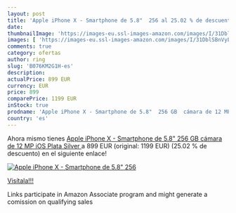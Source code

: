 ```yaml
---
layout: post
title: 'Apple iPhone X - Smartphone de 5.8"  256 al 25.02 % de descuento'
date: 
thumbnailImage: 'https://images-eu.ssl-images-amazon.com/images/I/31DblSBnVyL._SL200_.jpg'
images: [ 'https://images-eu.ssl-images-amazon.com/images/I/31DblSBnVyL._SL200_.jpg' ]
comments: true
category: ofertas
author: ring
slug: 'B076KM2G1H-es'
description:
actualPrice: 899 EUR
currency: EUR
price: 899
comparePrice: 1199 EUR
inStock: true
prodname: 'Apple iPhone X - Smartphone de 5.8"  256 GB  cámara de 12 MP  iOS   Plata  Silver '
country: 'es'
---
```


Ahora mismo tienes [Apple iPhone X - Smartphone de 5.8"  256 GB  cámara de 12 MP  iOS   Plata  Silver ](https://www.amazon.es/dp/B076KM2G1H/?tag=tolees-21) a 899 EUR (original: 1199 EUR) (25.02 %  de descuento) en el siguiente enlace!

[![Apple iPhone X - Smartphone de 5.8"  256](https://images-eu.ssl-images-amazon.com/images/I/31DblSBnVyL._SL200_.jpg)](https://www.amazon.es/dp/B076KM2G1H/?tag=tolees-21)

[Visítala!!!](https://www.amazon.es/dp/B076KM2G1H/?tag=tolees-21)

Links participate in Amazon Associate program and might generate a comission on qualifying sales

